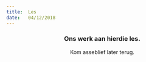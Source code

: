 ```yaml
---
title:  Les
date:   04/12/2018
---
```


### <center>Ons werk aan hierdie les.</center>
<center>Kom asseblief later terug.</center>